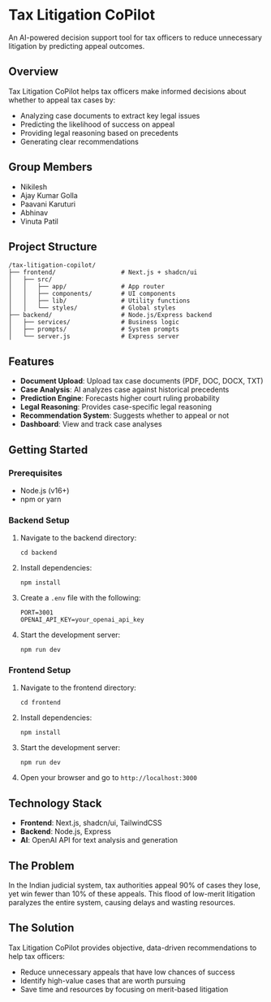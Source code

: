 # Tax Litigation CoPilot

An AI-powered decision support tool for tax officers to reduce unnecessary litigation by predicting appeal outcomes.

## Overview

Tax Litigation CoPilot helps tax officers make informed decisions about whether to appeal tax cases by:

- Analyzing case documents to extract key legal issues
- Predicting the likelihood of success on appeal
- Providing legal reasoning based on precedents
- Generating clear recommendations

## Group Members

- Nikilesh  
- Ajay Kumar Golla  
- Paavani Karuturi  
- Abhinav  
- Vinuta Patil


## Project Structure

```
/tax-litigation-copilot/
├── frontend/                  # Next.js + shadcn/ui
│   ├── src/
│   │   ├── app/               # App router
│   │   ├── components/        # UI components
│   │   ├── lib/               # Utility functions
│   │   └── styles/            # Global styles
├── backend/                   # Node.js/Express backend
│   ├── services/              # Business logic
│   ├── prompts/               # System prompts
│   └── server.js              # Express server
```

## Features

- **Document Upload**: Upload tax case documents (PDF, DOC, DOCX, TXT)
- **Case Analysis**: AI analyzes case against historical precedents
- **Prediction Engine**: Forecasts higher court ruling probability
- **Legal Reasoning**: Provides case-specific legal reasoning
- **Recommendation System**: Suggests whether to appeal or not
- **Dashboard**: View and track case analyses

## Getting Started

### Prerequisites

- Node.js (v16+)
- npm or yarn

### Backend Setup

1. Navigate to the backend directory:
   ```
   cd backend
   ```

2. Install dependencies:
   ```
   npm install
   ```

3. Create a `.env` file with the following:
   ```
   PORT=3001
   OPENAI_API_KEY=your_openai_api_key
   ```

4. Start the development server:
   ```
   npm run dev
   ```

### Frontend Setup

1. Navigate to the frontend directory:
   ```
   cd frontend
   ```

2. Install dependencies:
   ```
   npm install
   ```

3. Start the development server:
   ```
   npm run dev
   ```

4. Open your browser and go to `http://localhost:3000`

## Technology Stack

- **Frontend**: Next.js, shadcn/ui, TailwindCSS
- **Backend**: Node.js, Express
- **AI**: OpenAI API for text analysis and generation

## The Problem

In the Indian judicial system, tax authorities appeal 90% of cases they lose, yet win fewer than 10% of these appeals. This flood of low-merit litigation paralyzes the entire system, causing delays and wasting resources.

## The Solution

Tax Litigation CoPilot provides objective, data-driven recommendations to help tax officers:

- Reduce unnecessary appeals that have low chances of success
- Identify high-value cases that are worth pursuing
- Save time and resources by focusing on merit-based litigation
